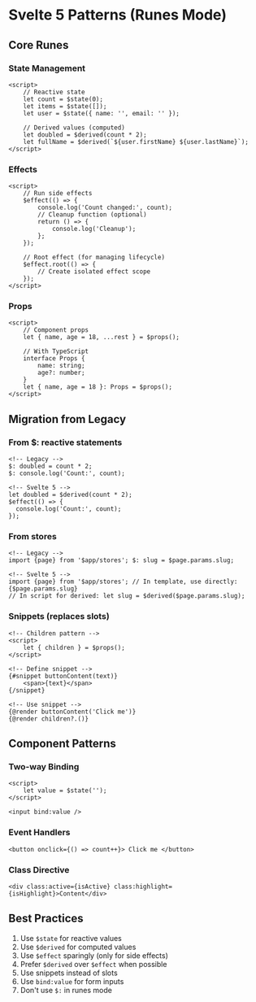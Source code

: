 # Svelte 5 Patterns (Runes Mode)

## Core Runes

### State Management

```svelte
<script>
	// Reactive state
	let count = $state(0);
	let items = $state([]);
	let user = $state({ name: '', email: '' });

	// Derived values (computed)
	let doubled = $derived(count * 2);
	let fullName = $derived(`${user.firstName} ${user.lastName}`);
</script>
```

### Effects

```svelte
<script>
	// Run side effects
	$effect(() => {
		console.log('Count changed:', count);
		// Cleanup function (optional)
		return () => {
			console.log('Cleanup');
		};
	});

	// Root effect (for managing lifecycle)
	$effect.root(() => {
		// Create isolated effect scope
	});
</script>
```

### Props

```svelte
<script>
	// Component props
	let { name, age = 18, ...rest } = $props();

	// With TypeScript
	interface Props {
		name: string;
		age?: number;
	}
	let { name, age = 18 }: Props = $props();
</script>
```

## Migration from Legacy

### From $: reactive statements

```svelte
<!-- Legacy -->
$: doubled = count * 2;
$: console.log('Count:', count);

<!-- Svelte 5 -->
let doubled = $derived(count * 2);
$effect(() => {
  console.log('Count:', count);
});
```

### From stores

```svelte
<!-- Legacy -->
import {page} from '$app/stores'; $: slug = $page.params.slug;

<!-- Svelte 5 -->
import {page} from '$app/stores'; // In template, use directly: {$page.params.slug}
// In script for derived: let slug = $derived($page.params.slug);
```

### Snippets (replaces slots)

```svelte
<!-- Children pattern -->
<script>
	let { children } = $props();
</script>

<!-- Define snippet -->
{#snippet buttonContent(text)}
	<span>{text}</span>
{/snippet}

<!-- Use snippet -->
{@render buttonContent('Click me')}
{@render children?.()}
```

## Component Patterns

### Two-way Binding

```svelte
<script>
	let value = $state('');
</script>

<input bind:value />
```

### Event Handlers

```svelte
<button onclick={() => count++}> Click me </button>
```

### Class Directive

```svelte
<div class:active={isActive} class:highlight={isHighlight}>Content</div>
```

## Best Practices

1. Use `$state` for reactive values
2. Use `$derived` for computed values
3. Use `$effect` sparingly (only for side effects)
4. Prefer `$derived` over `$effect` when possible
5. Use snippets instead of slots
6. Use `bind:value` for form inputs
7. Don't use `$:` in runes mode
